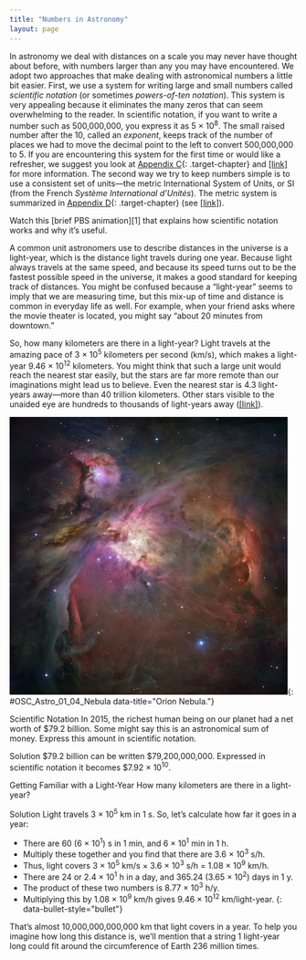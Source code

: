 ```yaml
---
title: "Numbers in Astronomy"
layout: page
---
```



In astronomy we deal with distances on a scale you may never have thought about before, with numbers larger than any you may have encountered. We adopt two approaches that make dealing with astronomical numbers a little bit easier. First, we use a system for writing large and small numbers called *scientific notation* (or sometimes *powers-of-ten notation*). This system is very appealing because it eliminates the many zeros that can seem overwhelming to the reader. In scientific notation, if you want to write a number such as 500,000,000, you express it as 5 × 10<sup>8</sup>. The small raised number after the 10, called an *exponent*, keeps track of the number of places we had to move the decimal point to the left to convert 500,000,000 to 5. If you are encountering this system for the first time or would like a refresher, we suggest you look at [Appendix C](/m59995){: .target-chapter} and [\[link\]](#fs-id1167471064677) for more information. The second way we try to keep numbers simple is to use a consistent set of units—the metric International System of Units, or SI (from the French *Système International d’Unités*). The metric system is summarized in [Appendix D](/m59996){: .target-chapter} (see [\[link\]](#fs-id1167471073554)).

<div data-type="note" class="astronomy link-to-learning" markdown="1">
Watch this [brief PBS animation][1] that explains how scientific notation works and why it’s useful.

</div>

A common unit astronomers use to describe distances in the universe is a light-year, which is the distance light travels during one year. Because light always travels at the same speed, and because its speed turns out to be the fastest possible speed in the universe, it makes a good standard for keeping track of distances. You might be confused because a “light-year” seems to imply that we are measuring time, but this mix-up of time and distance is common in everyday life as well. For example, when your friend asks where the movie theater is located, you might say “about 20 minutes from downtown.”

So, how many kilometers are there in a light-year? Light travels at the amazing pace of 3 × 10<sup>5</sup> kilometers per second (km/s), which makes a light-year 9.46 × 10<sup>12</sup> kilometers. You might think that such a large unit would reach the nearest star easily, but the stars are far more remote than our imaginations might lead us to believe. Even the nearest star is 4.3 light-years away—more than 40 trillion kilometers. Other stars visible to the unaided eye are hundreds to thousands of light-years away ([\[link\]](#OSC_Astro_01_04_Nebula)).

 ![Photograph of the Orion Nebula. This image is dominated by large areas and bright swirls of glowing gas clouds, crisscrossed by dark bands of dust.](../resources/OSC_Astro_01_04_Nebula.jpg "This beautiful cloud of cosmic raw material (gas and dust from which new stars and planets are being made) called the Orion Nebula is about 1400 light-years away. That&#x2019;s a distance of roughly 1.34 &#xD7; 1016 kilometers&#x2014;a pretty big number. The gas and dust in this region are illuminated by the intense light from a few extremely energetic adolescent stars. (credit: NASA, ESA, M. Robberto (Space Telescope Science Institute/ESA) and the Hubble Space Telescope Orion Treasury Project Team)"){: #OSC_Astro_01_04_Nebula data-title="Orion Nebula."}

<div data-type="example" markdown="1">
<span data-type="title">Scientific Notation</span> In 2015, the richest human being on our planet had a net worth of $79.2 billion. Some might say this is an astronomical sum of money. Express this amount in scientific notation.

<span data-type="title">Solution</span> $79.2 billion can be written $79,200,000,000. Expressed in scientific notation it becomes $7.92 × 10<sup>10</sup>.

</div>

<div data-type="example" markdown="1">
<span data-type="title">Getting Familiar with a Light-Year</span> How many kilometers are there in a light-year?

<span data-type="title">Solution</span> Light travels 3 × 10<sup>5</sup> km in 1 s. So, let’s calculate how far it goes in a year:

* There are 60 (6 × 10<sup>1</sup>) s in 1 min, and 6 × 10<sup>1</sup> min in 1 h.
* Multiply these together and you find that there are 3.6 × 10<sup>3</sup> s/h.
* Thus, light covers 3 × 10<sup>5</sup> km/s × 3.6 × 10<sup>3</sup> s/h = 1.08 × 10<sup>9</sup> km/h.
* There are 24 or 2.4 × 10<sup>1</sup> h in a day, and 365.24 (3.65 × 10<sup>2</sup>) days in 1 y.
* The product of these two numbers is 8.77 × 10<sup>3</sup> h/y.
* Multiplying this by 1.08 × 10<sup>9</sup> km/h gives 9.46 × 10<sup>12</sup> km/light-year.
{: data-bullet-style="bullet"}

That’s almost 10,000,000,000,000 km that light covers in a year. To help you imagine how long this distance is, we’ll mention that a string 1 light-year long could fit around the circumference of Earth 236 million times.

</div>



[1]: https://openstax.org/l/30scinotation
